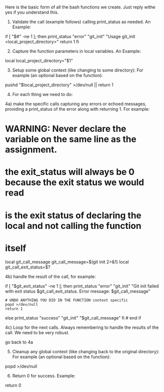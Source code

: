 Here is the basic form of all the bash functions we create. Just reply withe yes if you understand this.

1) Validate the call (example follows) calling print_status as needed. An Example:

  if [ "$#" -ne 1 ]; then
    print_status "error" "git_init" "Usage git_init <local_project_directory>"
    return 1
  fi

2) Capture the function parameters in local variables. An Example:

  local local_project_directory="$1"

3) Setup some global context (like changing to some directory): For example (an optional based on the function):

  pushd "$local_project_directory" >/dev/null || return 1

4) For each thing we need to do:

4a) make the specific calls capturing any errors or echoed messages, providing a print_status of the error along with returning 1. For example:

  # WARNING: Never declare the variable on the same line as the assignment.
  # the exit_status will always be 0 because the exit status we would read
  # is the exit status of declaring the local and not calling the function
  # itself
  local git_call_message
  git_call_message=$(git init 2>&1)
  local git_call_exit_status=$?

4b) handle the result of the call, for example:

if [ "$git_exit_status" -ne 1 ]; then
    print_status "error" "git_init" "Git init failed with exit status $git_call_exit_status. Error message: $git_call_message"

    # UNDO ANYTHING YOU DID IN THE FUNCTION context specific 
    popd >/dev/null
    return 1
else
    print_status "success" "git_init" "$git_call_message"
fi #
end if

4c) Loop for the next calls. Always remembering to handle the results of the call. We need to be very robust.

  go back to 4a

5) Cleanup any global context (like changing back to the original directory): For example (an optional based on the function):

  popd >/dev/null

6) Return 0 for success. Example:

  return 0
